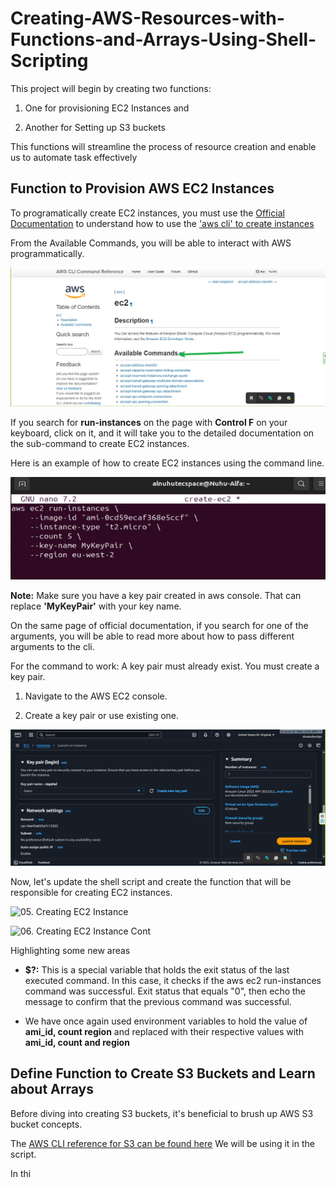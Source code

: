 # Creating-AWS-Resources-with-Functions-and-Arrays-Using-Shell-Scripting 

This project will begin by creating two functions:

1. One for provisioning EC2 Instances and 

2. Another for Setting up S3 buckets 

This functions will streamline the process of resource creation and enable us to automate task effectively

## Function to Provision AWS EC2 Instances 

To programatically create EC2 instances, you must use the [Official Documentation](https://docs.aws.amazon.com/cli/latest/reference/ec2/) to understand how to use the ['aws cli' to create instances](https://docs.aws.amazon.com/cli/latest/reference/ec2/) 

From the Available Commands, you will be able to interact with AWS programmatically. 

![Official Documentation](./img/01.%20Official%20Documentation.png) 

If you search for **run-instances** on the page with **Control F** on your keyboard, click on it, and it will take you to the detailed documentation on the sub-command to create EC2 instances. 

Here is an example of how to create EC2 instances using the command line. 

![How to Create EC2 Instances](./img/03.%20How%20to%20Create%20EC2%20Instances.png)

**Note:** Make sure you have a key pair created in aws console. That can replace **'MyKeyPair'** with your key name. 

On the same page of official documentation, if you search for one of the arguments, you will be able to read more about how to pass different arguments to the cli. 

For the command to work: A key pair must already exist. You must create a key pair.

1. Navigate to the AWS EC2 console.

2. Create a key pair or use existing one. 

![Create Keypair on the Console](./img/04.%20Create%20Keypair%20on%20the%20Console.png) 

Now, let's update the shell script and create the function that will be responsible for creating EC2 instances. 

![05. Creating EC2 Instance](./img/05.%20Creating%20EC2%20Instaance.png) 

![06. Creating EC2 Instance Cont](./img/06.%20Creating%20EC2%20Instaance%20Cont.png) 

Highlighting some new areas 

- **$?:** This is a special variable that holds the exit status of the last executed command. In this case, it checks if the aws ec2 run-instances command was successful. Exit status that equals "0", then echo the message to confirm that the previous command was successful. 

- We have once again used environment variables to hold the value of **ami_id, count region** and replaced with their respective values with **ami_id, count and region** 

## Define Function to Create S3 Buckets and Learn about Arrays 

Before diving into creating S3 buckets, it's beneficial to brush up AWS S3 bucket concepts. 

The [AWS CLI reference for S3 can be found here]() We will be using it in the script. 
 
In thi